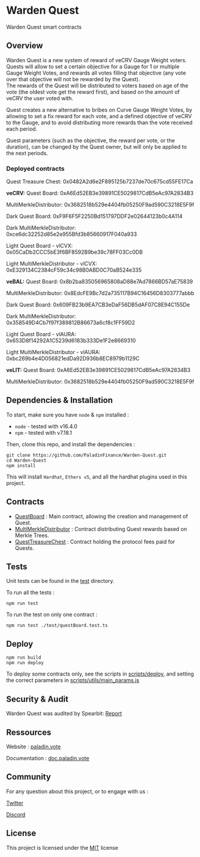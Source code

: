 # Warden Quest


Warden Quest smart contracts


## Overview


Warden Quest is a new system of reward of veCRV Gauge Weight voters. Quests will allow to set a certain objective for a Gauge for 1 or multiple Gauge Weight Votes, and rewards all votes filling that objective (any vote over that objective will not be rewarded by the Quest).  
The rewards of the Quest will be distributed to voters based on age of the vote (the oldest vote get the reward first), and based on the amount of veCRV the user voted with.  
  
Quest creates a new alternative to bribes on Curve Gauge Weight Votes, by allowing to set a fix reward for each vote, and a defined objective of veCRV to the Gauge, and to avoid distributing more rewards than the vote received each period.  
  
Quest parameters (such as the objective, the reward per vote, or the duration), can be changed by the Quest owner, but will only be applied to the next periods.

### Deployed contracts

Quest Treasure Chest:
0x0482A2d6e2F895125b7237de70c675cd55FE17Ca  

**veCRV:**
Quest Board: 0xA6Ed52EB3e39891CE5029817CdB5eAc97A2834B3  

MultiMerkleDistributor:
0x3682518b529e4404fb05250F9ad590C3218E5F9f  
  

Dark Quest Board: 0xF9F6F5F2250Bd151797DDF2e02644123b0c4A114  

Dark MultiMerkleDistributor:
0xce6dc32252d85e2e955Bfd3b85660917F040a933  
  

Light Quest Board - vlCVX: 0x05CaDb2CCC5bE3f6BF8592B9be39c78FF03Cc0DB  

Light MultiMerkleDistributor - vlCVX:
0xE329134C2384cF59c34c98B0ABD0C70aB524e335 

**veBAL:**
Quest Board: 0x8b2ba835056965808aD88e7Ad7866BD57aE75839  

MultiMerkleDistributor:
0x8EdcFE9Bc7d2a735117B94C16456D8303777abbb  
  

Dark Quest Board: 0x609FB23b9EA7CB3eDaF56DB5dAF07C8E94C155De  

Dark MultiMerkleDistributor:
0x358549D4Cb7f97f389812B86673a6cf8c1FF59D2  
  

Light Quest Board - vlAURA: 0x653D8f14292A1C5239d6183b333De1F2e8669310  

Light MultiMerkleDistributor - vlAURA:
0xbc269b4e4D056821edDa92D936b8EC8979b1129C 

**veLIT:**
Quest Board: 0xA6Ed52EB3e39891CE5029817CdB5eAc97A2834B3  

MultiMerkleDistributor:
0x3682518b529e4404fb05250F9ad590C3218E5F9f  

## Dependencies & Installation


To start, make sure you have `node` & `npm` installed : 
* `node` - tested with v16.4.0
* `npm` - tested with v7.18.1

Then, clone this repo, and install the dependencies : 

```
git clone https://github.com/PaladinFinance/Warden-Quest.git
cd Warden-Quest
npm install
```

This will install `Hardhat`, `Ethers v5`, and all the hardhat plugins used in this project.


## Contracts


* [QuestBoard](https://github.com/PaladinFinance/Warden-Quest/tree/main/contracts/QuestBoard.sol) : Main contract, allowing the creation and management of Quest.  
* [MultiMerkleDistributor](https://github.com/PaladinFinance/Warden-Quest/tree/main/contracts/MultiMerkleDistributor.sol) : Contract distributing Quest rewards based on Merkle Trees.
* [QuestTreasureChest](https://github.com/PaladinFinance/Warden-Quest/tree/main/contracts/QuestTreasureChest.sol) : Contract holding the protocol fees paid for Quests.


## Tests


Unit tests can be found in the [test](https://github.com/PaladinFinance/Warden-Quest/tree/main/test) directory.

To run all the tests : 
```
npm run test
```

To run the test on only one contract : 
```
npm run test ./test/questBoard.test.ts  
```


## Deploy


```
npm run build
npm run deploy
```

To deploy some contracts only, see the scripts in [scripts/deploy](https://github.com/PaladinFinance/Warden-Quest/tree/main/scripts/deploy), and setting the correct parameters in [scripts/utils/main_params.js](https://github.com/PaladinFinance/Warden-Quest/tree/main/scripts/deploy/utils/main_params.js)


## Security & Audit


Warden Quest was audited by Spearbit: [Report](https://github.com/PaladinFinance/Warden-Quest/blob/526eecb1594353223ebc6d3459867ecfadbc38e7/audit/Spearbit%20-%20Quest%20audit.pdf)


## Ressources


Website : [paladin.vote](https://.paladin.vote)

Documentation : [doc.paladin.vote](https://doc.paladin.vote)


## Community

For any question about this project, or to engage with us :

[Twitter](https://twitter.com/Paladin_vote)

[Discord](https://discord.com/invite/esZhmTbKHc)



## License


This project is licensed under the [MIT](https://github.com/PaladinFinance/Warden-Quest/blob/main/MIT-LICENSE.TXT) license


